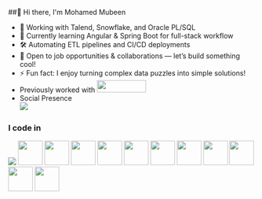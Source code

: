 ##👋 Hi there, I'm Mohamed Mubeen
- 🔭 Working with Talend, Snowflake, and Oracle PL/SQL  
- 🌱 Currently learning Angular & Spring Boot for full-stack workflow  
- 🛠️ Automating ETL pipelines and CI/CD deployments  
- 🤝 Open to job opportunities & collaborations — let’s build something cool!  
- ⚡ Fun fact: I enjoy turning complex data puzzles into simple solutions!
- Previously worked with [<img src="https://cognizant.scene7.com/is/content/cognizant/COG-Logo-2022-1?fmt=png-alpha" height="25" width="100" background-coor="white">](https://www.cognizant.com/)
- Social Presence <br>
 [<img src="https://img.shields.io/badge/LinkedIn-0077B5?style=for-the-badge&logo=linkedin&logoColor=white" />](http://www.linkedin.com/in/mohamedmubeenm/)

### I code in
<img src="https://img.icons8.com/?size=100&id=2572&format=png&color=000000">
<img height="50" width="50" src="https://img.icons8.com/color/48/000000/java-coffee-cup-logo.png" /> 
<img height="50" width="50" src="https://img.icons8.com/?size=100&id=GlN24LRjUhww&format=png&color=000000">
<img height="50" width="50" src="https://www.google.com/url?sa=i&url=https%3A%2F%2Fwww.talend.com%2Fproducts%2Ftalend-open-studio%2F&psig=AOvVaw1zfunpiD3ppRYxBI7Yz_Y_&ust=1750604996277000&source=images&cd=vfe&opi=89978449&ved=0CBEQjRxqFwoTCJiBt_rlgo4DFQAAAAAdAAAAABAE">
<img height="50" width="50" src="https://img.icons8.com/?size=100&id=dSnah6CSCxRG&format=png&color=000000">
<img height="50" width="50" src="https://img.icons8.com/color/48/000000/c-programming.png" /> 
<img height="50" width="50" src="https://img.icons8.com/color/48/000000/c-plus-plus-logo.png" /> 
<img height="50" width="50" src="https://img.icons8.com/color/48/000000/python.png" /> 
<img height="50" width="50" src="https://img.icons8.com/color/48/000000/html-5.png" /> 
<img height="50" width="50" src="https://img.icons8.com/color/48/000000/mysql-logo.png"/> 
<img height="50" width="50" src="https://img.icons8.com/color/48/000000/mongodb.png"/> 
<img height="50" width="50" src="https://img.icons8.com/color/48/000000/nodejs.png"/> 
<!---
Mubeen-227452/Mubeen-227452 is a ✨ special ✨ repository because its `README.md` (this file) appears on your GitHub profile.
You can click the Preview link to take a look at your changes.
--->
